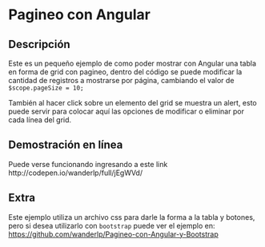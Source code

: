 <h1>Pagineo con Angular</h1>
<h2>
    Descripción
</h2>
<p>
    Este es un pequeño ejemplo de como poder mostrar con Angular una tabla en forma de grid con pagineo, dentro del código se puede modificar la cantidad de registros a mostrarse por página, cambiando el valor de <code>$scope.pageSize = 10;</code>
</p>
<p>
	También al hacer click sobre un elemento del grid se muestra un alert, esto puede servir para colocar aquí las opciones de modificar o eliminar por cada línea del grid.
</p>
<h2>
	Demostración en línea
</h2>
<p>
	Puede verse funcionando ingresando a este link http://codepen.io/wanderlp/full/jEgWVd/
</p>
<h2>
    Extra
</h2>
<p>
	Este ejemplo utiliza un archivo css para darle la forma a la tabla y botones, pero si desea utilizarlo con <code>bootstrap</code> puede ver el ejemplo en: <a href='https://github.com/wanderlp/Pagineo-con-Angular-y-Bootstrap'>https://github.com/wanderlp/Pagineo-con-Angular-y-Bootstrap</a>
</p>
